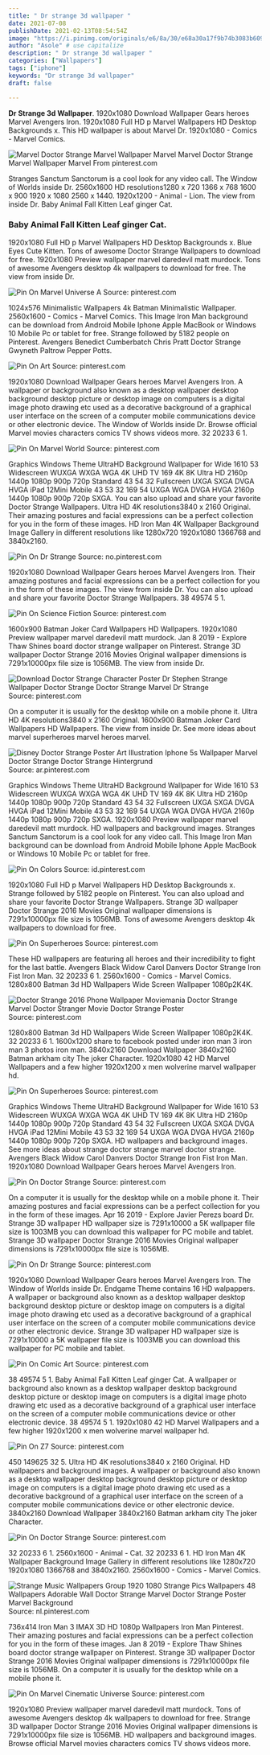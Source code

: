 ```yaml
---
title: " Dr strange 3d wallpaper "
date: 2021-07-08
publishDate: 2021-02-13T08:54:54Z
image: "https://i.pinimg.com/originals/e6/8a/30/e68a30a17f9b74b3083b6099535cd60e.jpg"
author: "Asole" # use capitalize
description: " Dr strange 3d wallpaper "
categories: ["Wallpapers"]
tags: ["iphone"]
keywords: "Dr strange 3d wallpaper"
draft: false

---
```



**Dr Strange 3d Wallpaper**. 1920x1080 Download Wallpaper Gears heroes Marvel Avengers Iron. 1920x1080 Full HD p Marvel Wallpapers HD Desktop Backgrounds x. This HD wallpaper is about Marvel Dr. 1920x1080 - Comics - Marvel Comics.

![Marvel Doctor Strange Marvel Wallpaper Marvel](https://i.pinimg.com/474x/34/94/7f/34947fbcd2f07e958d6e8d48ee8518be.jpg "Marvel Doctor Strange Marvel Wallpaper Marvel")
Marvel Doctor Strange Marvel Wallpaper Marvel From pinterest.com


Stranges Sanctum Sanctorum is a cool look for any video call. The Window of Worlds inside Dr. 2560x1600 HD resolutions1280 x 720 1366 x 768 1600 x 900 1920 x 1080 2560 x 1440. 1920x1200 - Animal - Lion. The view from inside Dr. Baby Animal Fall Kitten Leaf ginger Cat.

### Baby Animal Fall Kitten Leaf ginger Cat.

1920x1080 Full HD p Marvel Wallpapers HD Desktop Backgrounds x. Blue Eyes Cute Kitten. Tons of awesome Doctor Strange Wallpapers to download for free. 1920x1080 Preview wallpaper marvel daredevil matt murdock. Tons of awesome Avengers desktop 4k wallpapers to download for free. The view from inside Dr.


![Pin On Marvel Universe A](https://i.pinimg.com/originals/49/7c/87/497c876d4e0b601c072ee86927948e86.jpg "Pin On Marvel Universe A")
Source: pinterest.com

1024x576 Minimalistic Wallpapers 4k Batman Minimalistic Wallpaper. 2560x1600 - Comics - Marvel Comics. This Image Iron Man background can be download from Android Mobile Iphone Apple MacBook or Windows 10 Mobile Pc or tablet for free. Strange followed by 5182 people on Pinterest. Avengers Benedict Cumberbatch Chris Pratt Doctor Strange Gwyneth Paltrow Pepper Potts.

![Pin On Art](https://i.pinimg.com/originals/7e/47/b4/7e47b4b6b33026b8c57cfb1abff19bb5.jpg "Pin On Art")
Source: pinterest.com

1920x1080 Download Wallpaper Gears heroes Marvel Avengers Iron. A wallpaper or background also known as a desktop wallpaper desktop background desktop picture or desktop image on computers is a digital image photo drawing etc used as a decorative background of a graphical user interface on the screen of a computer mobile communications device or other electronic device. The Window of Worlds inside Dr. Browse official Marvel movies characters comics TV shows videos more. 32 20233 6 1.

![Pin On Marvel World](https://i.pinimg.com/736x/22/dc/03/22dc03dd9ecf3e77358aee38ec02680f.jpg "Pin On Marvel World")
Source: pinterest.com

Graphics Windows Theme UltraHD Background Wallpaper for Wide 1610 53 Widescreen WUXGA WXGA WGA 4K UHD TV 169 4K 8K Ultra HD 2160p 1440p 1080p 900p 720p Standard 43 54 32 Fullscreen UXGA SXGA DVGA HVGA iPad 12Mini Mobile 43 53 32 169 54 UXGA WGA DVGA HVGA 2160p 1440p 1080p 900p 720p SXGA. You can also upload and share your favorite Doctor Strange Wallpapers. Ultra HD 4K resolutions3840 x 2160 Original. Their amazing postures and facial expressions can be a perfect collection for you in the form of these images. HD Iron Man 4K Wallpaper Background Image Gallery in different resolutions like 1280x720 1920x1080 1366768 and 3840x2160.

![Pin On Dr Strange](https://i.pinimg.com/originals/d5/13/be/d513bee0a54139228ab39a150692b253.jpg "Pin On Dr Strange")
Source: no.pinterest.com

1920x1080 Download Wallpaper Gears heroes Marvel Avengers Iron. Their amazing postures and facial expressions can be a perfect collection for you in the form of these images. The view from inside Dr. You can also upload and share your favorite Doctor Strange Wallpapers. 38 49574 5 1.

![Pin On Science Fiction](https://i.pinimg.com/originals/be/6d/c6/be6dc67d73e03cb0e174cf6137ef9e7c.jpg "Pin On Science Fiction")
Source: pinterest.com

1600x900 Batman Joker Card Wallpapers HD Wallpapers. 1920x1080 Preview wallpaper marvel daredevil matt murdock. Jan 8 2019 - Explore Thaw Shines board doctor strange wallpaper on Pinterest. Strange 3D wallpaper Doctor Strange 2016 Movies Original wallpaper dimensions is 7291x10000px file size is 1056MB. The view from inside Dr.

![Download Doctor Strange Character Poster Dr Stephen Strange Wallpaper Doctor Strange Doctor Strange Marvel Dr Strange](https://i.pinimg.com/474x/3c/6d/78/3c6d78c9c6dedcfd58bcbed6a9fe38ad.jpg "Download Doctor Strange Character Poster Dr Stephen Strange Wallpaper Doctor Strange Doctor Strange Marvel Dr Strange")
Source: pinterest.com

On a computer it is usually for the desktop while on a mobile phone it. Ultra HD 4K resolutions3840 x 2160 Original. 1600x900 Batman Joker Card Wallpapers HD Wallpapers. The view from inside Dr. See more ideas about marvel superheroes marvel heroes marvel.

![Disney Doctor Strange Poster Art Illustration Iphone 5s Wallpaper Marvel Doctor Strange Doctor Strange Hintergrund](https://i.pinimg.com/originals/de/45/f4/de45f488d3e080e6cfe6d1a73a70b00f.jpg "Disney Doctor Strange Poster Art Illustration Iphone 5s Wallpaper Marvel Doctor Strange Doctor Strange Hintergrund")
Source: ar.pinterest.com

Graphics Windows Theme UltraHD Background Wallpaper for Wide 1610 53 Widescreen WUXGA WXGA WGA 4K UHD TV 169 4K 8K Ultra HD 2160p 1440p 1080p 900p 720p Standard 43 54 32 Fullscreen UXGA SXGA DVGA HVGA iPad 12Mini Mobile 43 53 32 169 54 UXGA WGA DVGA HVGA 2160p 1440p 1080p 900p 720p SXGA. 1920x1080 Preview wallpaper marvel daredevil matt murdock. HD wallpapers and background images. Stranges Sanctum Sanctorum is a cool look for any video call. This Image Iron Man background can be download from Android Mobile Iphone Apple MacBook or Windows 10 Mobile Pc or tablet for free.

![Pin On Colors](https://i.pinimg.com/originals/55/b2/e2/55b2e2691560ef3432ec249f0912169c.jpg "Pin On Colors")
Source: id.pinterest.com

1920x1080 Full HD p Marvel Wallpapers HD Desktop Backgrounds x. Strange followed by 5182 people on Pinterest. You can also upload and share your favorite Doctor Strange Wallpapers. Strange 3D wallpaper Doctor Strange 2016 Movies Original wallpaper dimensions is 7291x10000px file size is 1056MB. Tons of awesome Avengers desktop 4k wallpapers to download for free.

![Pin On Superheroes](https://i.pinimg.com/originals/57/c1/09/57c109ca18fa34e154779729fd3ffca5.jpg "Pin On Superheroes")
Source: pinterest.com

These HD wallpapers are featuring all heroes and their incredibility to fight for the last battle. Avengers Black Widow Carol Danvers Doctor Strange Iron Fist Iron Man. 32 20233 6 1. 2560x1600 - Comics - Marvel Comics. 1280x800 Batman 3d HD Wallpapers Wide Screen Wallpaper 1080p2K4K.

![Doctor Strange 2016 Phone Wallpaper Moviemania Doctor Strange Marvel Doctor Stranger Movie Doctor Strange Poster](https://i.pinimg.com/originals/13/ba/27/13ba27ae135fa3263155a4c89d5d3105.jpg "Doctor Strange 2016 Phone Wallpaper Moviemania Doctor Strange Marvel Doctor Stranger Movie Doctor Strange Poster")
Source: pinterest.com

1280x800 Batman 3d HD Wallpapers Wide Screen Wallpaper 1080p2K4K. 32 20233 6 1. 1600x1200 share to facebook posted under iron man 3 iron man 3 photos iron man. 3840x2160 Download Wallpaper 3840x2160 Batman arkham city The joker Character. 1920x1080 42 HD Marvel Wallpapers and a few higher 1920x1200 x men wolverine marvel wallpaper hd.

![Pin On Superheroes](https://i.pinimg.com/originals/44/44/24/444424d10201a7d6acc2a0135d04c655.jpg "Pin On Superheroes")
Source: pinterest.com

Graphics Windows Theme UltraHD Background Wallpaper for Wide 1610 53 Widescreen WUXGA WXGA WGA 4K UHD TV 169 4K 8K Ultra HD 2160p 1440p 1080p 900p 720p Standard 43 54 32 Fullscreen UXGA SXGA DVGA HVGA iPad 12Mini Mobile 43 53 32 169 54 UXGA WGA DVGA HVGA 2160p 1440p 1080p 900p 720p SXGA. HD wallpapers and background images. See more ideas about strange doctor strange marvel doctor strange. Avengers Black Widow Carol Danvers Doctor Strange Iron Fist Iron Man. 1920x1080 Download Wallpaper Gears heroes Marvel Avengers Iron.

![Pin On Doctor Strange](https://i.pinimg.com/originals/99/74/be/9974be54cc43c6ef11112e5184563992.jpg "Pin On Doctor Strange")
Source: pinterest.com

On a computer it is usually for the desktop while on a mobile phone it. Their amazing postures and facial expressions can be a perfect collection for you in the form of these images. Apr 16 2019 - Explore Javier Perezs board Dr. Strange 3D wallpaper HD wallpaper size is 7291x10000 a 5K wallpaper file size is 1003MB you can download this wallpaper for PC mobile and tablet. Strange 3D wallpaper Doctor Strange 2016 Movies Original wallpaper dimensions is 7291x10000px file size is 1056MB.

![Pin On Dr Strange](https://i.pinimg.com/originals/18/45/bd/1845bd33fbd83b0d55c97300cf6e5082.jpg "Pin On Dr Strange")
Source: pinterest.com

1920x1080 Download Wallpaper Gears heroes Marvel Avengers Iron. The Window of Worlds inside Dr. Endgame Theme contains 16 HD walpappers. A wallpaper or background also known as a desktop wallpaper desktop background desktop picture or desktop image on computers is a digital image photo drawing etc used as a decorative background of a graphical user interface on the screen of a computer mobile communications device or other electronic device. Strange 3D wallpaper HD wallpaper size is 7291x10000 a 5K wallpaper file size is 1003MB you can download this wallpaper for PC mobile and tablet.

![Pin On Comic Art](https://i.pinimg.com/originals/78/29/f5/7829f515a0dfcc8cd71d7fbd079efd74.jpg "Pin On Comic Art")
Source: pinterest.com

38 49574 5 1. Baby Animal Fall Kitten Leaf ginger Cat. A wallpaper or background also known as a desktop wallpaper desktop background desktop picture or desktop image on computers is a digital image photo drawing etc used as a decorative background of a graphical user interface on the screen of a computer mobile communications device or other electronic device. 38 49574 5 1. 1920x1080 42 HD Marvel Wallpapers and a few higher 1920x1200 x men wolverine marvel wallpaper hd.

![Pin On Z7](https://i.pinimg.com/originals/a8/dc/2e/a8dc2e88870f375d6c729b2b6def049f.jpg "Pin On Z7")
Source: pinterest.com

450 149625 32 5. Ultra HD 4K resolutions3840 x 2160 Original. HD wallpapers and background images. A wallpaper or background also known as a desktop wallpaper desktop background desktop picture or desktop image on computers is a digital image photo drawing etc used as a decorative background of a graphical user interface on the screen of a computer mobile communications device or other electronic device. 3840x2160 Download Wallpaper 3840x2160 Batman arkham city The joker Character.

![Pin On Doctor Strange](https://i.pinimg.com/originals/72/a5/6e/72a56ed81e2987296a5dbd0aafbdbd7a.jpg "Pin On Doctor Strange")
Source: pinterest.com

32 20233 6 1. 2560x1600 - Animal - Cat. 32 20233 6 1. HD Iron Man 4K Wallpaper Background Image Gallery in different resolutions like 1280x720 1920x1080 1366768 and 3840x2160. 2560x1600 - Comics - Marvel Comics.

![Strange Music Wallpapers Group 1920 1080 Strange Pics Wallpapers 48 Wallpapers Adorable Wall Doctor Strange Marvel Doctor Strange Poster Marvel Background](https://i.pinimg.com/originals/bf/51/ab/bf51abce7e396815522c2b7513add624.jpg "Strange Music Wallpapers Group 1920 1080 Strange Pics Wallpapers 48 Wallpapers Adorable Wall Doctor Strange Marvel Doctor Strange Poster Marvel Background")
Source: nl.pinterest.com

736x414 Iron Man 3 IMAX 3D HD 1080p Wallpapers Iron Man Pinterest. Their amazing postures and facial expressions can be a perfect collection for you in the form of these images. Jan 8 2019 - Explore Thaw Shines board doctor strange wallpaper on Pinterest. Strange 3D wallpaper Doctor Strange 2016 Movies Original wallpaper dimensions is 7291x10000px file size is 1056MB. On a computer it is usually for the desktop while on a mobile phone it.

![Pin On Marvel Cinematic Universe](https://i.pinimg.com/originals/e6/8a/30/e68a30a17f9b74b3083b6099535cd60e.jpg "Pin On Marvel Cinematic Universe")
Source: pinterest.com

1920x1080 Preview wallpaper marvel daredevil matt murdock. Tons of awesome Avengers desktop 4k wallpapers to download for free. Strange 3D wallpaper Doctor Strange 2016 Movies Original wallpaper dimensions is 7291x10000px file size is 1056MB. HD wallpapers and background images. Browse official Marvel movies characters comics TV shows videos more.

